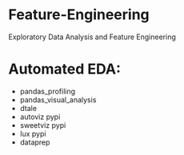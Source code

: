 # Feature-Engineering
Exploratory Data Analysis and Feature Engineering


# Automated EDA:
- pandas_profiling
- pandas_visual_analysis
- dtale
- autoviz pypi
- sweetviz pypi
- lux pypi
- dataprep
